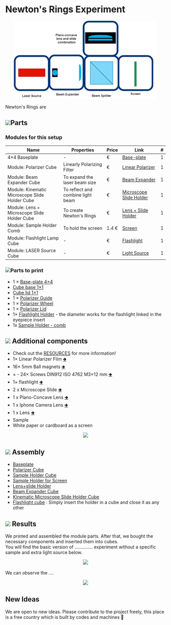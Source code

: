 # Newton's Rings Experiment


<p align="center">
<img src="./IMAGES/newtons_rings_diagram.png"
width="450">
</p>

Newton's Rings are



## <img src="./IMAGES/D.png" width="40">Parts

### Modules for this setup

|  Name | Properties  |  Price | Link  | # |
|---|---|---|---|---|
|  4×4 Baseplate | - |  €  | [Base-plate](../../CAD/ASSEMBLY_Baseplate_v2)  | 1|
|  Module: Polarizer Cube | Linearly Polarizing Filter  |  €  | [Linear Polarizer](../../CAD/ASSEMBLY_POL_Polarizer_Holder)  | 1 |
|  Module: Beam Expander Cube | To expand the laser beam size  |  €  | [Beam Expander](../../CAD/ASSEMBLY_CUBE_  )  | 1|
|  Module: Kinematic Microscope Slide Holder Cube | To reflect and combine light beam |  €  | [Microscope Slide Holder](../../CAD/ASSEMBLY_CUBE_  )  | 1|
|  Module: Lens + Microscope Slide Holder Cube | To create Newton's Rings  |  €  | [Lens + Slide Holder](../../CAD/ASSEMBLY_CUBE_  )  | 1|
|  Module: Sample Holder Comb | To hold the screen | 1.4 €  | [Screen](../../CAD/ASSEMBLY_CUBE_Sample_Holder_v2)  | 1|
|  Module: Flashlight Lamp Cube | -  | €  | [Flashlight ](../../CAD/Assembly_Cube_Eyepiece_v2)  | 1|
|  Module: LASER Source Cube | -  | €  | [Light Source ](../../CAD/Assembly_Cube_)  | 1|


### <img src="./IMAGES/P.png" width="40">Parts to print

* 1 × [Base-plate 4×4](../../CAD/ASSEMBLY_Baseplate_v2/STL/)
*  [Cube base 1×1](../../CAD/ASSEMBLY_CUBE_Base_v2/STL/10_Cube_1x1_v2.stl)
*  [Cube lid 1×1](../../CAD/ASSEMBLY_CUBE_Base_v2/STL/10_Lid_1x1_v2.stl)
* 1 × [Polarizer Guide](../../CAD/ASSEMBLY_POL_Polarizer_Holder/STL/20_Cube_Insert_Polarizer_Guide.stl)
* 1 × [Polarizer Wheel](../../CAD/ASSEMBLY_POL_Polarizer_Holder/STL/20_Cube_Insert_Polarizer_Wheel.stl)
* 1 × [Polarizer Lid](../../CAD/ASSEMBLY_POL_Polarizer_Holder/STL/20_Cube_Insert_Polarizer_Lid.stl)
* 1× [Flashlight Holder](../../CAD/ASSEMBLY_CUBE_Eyepiece_v2/STL/20_Cube_Insert_Holder-okular_v2.stl) - the diameter works for the flashlight linked in the eyepiece insert
* 1x [Sample Holder - comb](../../CAD/ASSEMBLY_CUBE_Sample_Holder_v2/STL/20_Cube_Sampleholder.stl)


## <img src="./IMAGES/B.png" width="40"> Additional components
* Check out the [RESOURCES](../../TUTORIALS/RESOURCES) for more information!
* 1× Linear Polarizer Film [🢂](https://amazon.de/-/en/Polarizing-A4-Sheet-Polarizer-Educational-Polarized/dp/B06XWXRB75/ref=pd_sbs_421_3/262-2115536-7173904?_encoding=UTF8&pd_rd_i=B06XWXRB75&pd_rd_r=b88e7340-b061-4e0b-8daa-8ec533fd7c71&pd_rd_w=qlkAY&pd_rd_wg=At9EZ&pf_rd_p=a03ac387-6e4d-4f6b-96b6-1853da0bb37b&pf_rd_r=49HX2Z4Q5KRZSQ2FWRQR&psc=1&refRID=49HX2Z4Q5KRZSQ2FWRQR)
* 16× 5mm Ball magnets [🢂](https://www.magnetmax.de/Neodym-Kugelmagnete/Magnetkugel-Kugelmagnet-O-5-0-mm-Neodym-vernickelt-N40-haelt-400-g::158.html)
* × - 24× Screws DIN912 ISO 4762 M3×12 mm [🢂](https://eshop.wuerth.de/Zylinderschraube-mit-Innensechskant-SHR-ZYL-ISO4762-88-IS25-A2K-M3X12/00843%20%2012.sku/de/DE/EUR/)
* 1× flashlight [🢂](https://www.pollin.de/p/led-taschenlampe-alu-5-w-cree-led-3xmicro-schwarz-b-ware-535448)
* 2 x Microscope Slide [🢂]()
* 1 x Plano-Concave Lens [🢂]()
* 1 x Iphone Camera Lens [🢂]()
* 1 x Lens [🢂]()
* Sample
* White paper or cardboard as a screen

<p align="center">
<img src="./IMAGES/Assembly_"
width="350">
</p>  

## <img src="./IMAGES/A.png" width="40"> Assembly

* [Baseplate](../../CAD/ASSEMBLY_Baseplate_v2/)
* [Polarizer Cube](../../CAD/ASSEMBLY_POL_Polarizer_Holder)
* [Sample Holder Cube](../../CAD/ASSEMBLY_CUBE_Sample_Holder_v2/)
* [Sample Holder for Screen](../../CAD/ASSEMBLY_CUBE_Sample_Holder_v2/)
* [Lens+slide Holder]()
* [Beam Expander Cube]()
* [Kinematic Microscope Slide Holder Cube]()
* [Flashlight cube](../../CAD/Assembly_Cube_Eyepiece_v2) : Simply insert the holder in a cube and close it as any other



## <img src="./IMAGES/E.png" width="40"> Results

We printed and assembled the module parts. After that, we bought the necessary components and inserted them into cubes.  
You will find the basic version of .............. experiment without a specific sample and extra light source below.

<p align="center">
<img src="./IMAGES/"
width="450">
</p>


We can observe the ....

<p align="center">
<img src="./IMAGES/"
width="400">
</p>


## New Ideas
We are open to new ideas. Please contribute to the project freely, this place is a free country which is built by codes and machines :robot:
